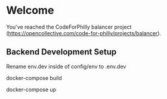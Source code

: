 # Welcome

You've reached the CodeForPhilly balancer project (https://opencollective.com/code-for-philly/projects/balancer).

## Backend Development Setup

Rename env.dev inside of config/env to .env.dev

docker-compose build

docker-compose up
